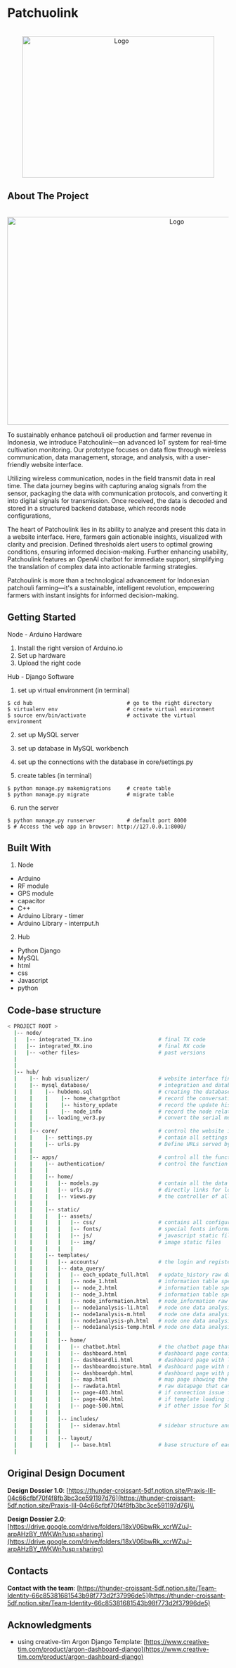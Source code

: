 # Patchuolink
<!-- PROJECT LOGO -->
<br />
<div align="center">
    <img src="hub/apps/static/assets/img/brand/patchoulink.png" alt="Logo" width="437" height="322">
  </a>
</div>


<!-- ABOUT THE PROJECT -->
## About The Project
<br />
<div align="center">
    <img src="hub/hub visualizer/website_dashboard_1.png" alt="Logo" width="756" height="473">
  </a>
</div>

To sustainably enhance patchouli oil production and farmer revenue in Indonesia, we introduce Patchoulink—an advanced IoT system for real-time cultivation monitoring. Our prototype focuses on data flow through wireless communication, data management, storage, and analysis, with a user-friendly website interface.

Utilizing wireless communication, nodes in the field transmit data in real time. The data journey begins with capturing analog signals from the sensor, packaging the data with communication protocols, and converting it into digital signals for transmission. Once received, the data is decoded and stored in a structured backend database, which records node configurations,  

The heart of Patchoulink lies in its ability to analyze and present this data in a website interface. Here, farmers gain actionable insights, visualized with clarity and precision. Defined thresholds alert users to optimal growing conditions, ensuring informed decision-making. Further enhancing usability, Patchoulink features an OpenAI chatbot for immediate support, simplifying the translation of complex data into actionable farming strategies.

Patchoulink is more than a technological advancement for Indonesian patchouli farming—it's a sustainable, intelligent revolution, empowering farmers with instant insights for informed decision-making.

## Getting Started
Node - Arduino Hardware
1. Install the right version of Arduino.io
2. Set up hardware
3. Upload the right code

Hub - Django Software
1. set up virtual environment (in terminal)
```
$ cd hub                              # go to the right directory
$ virtualenv env                      # create virtual environment
$ source env/bin/activate             # activate the virtual environment
```

2. set up MySQL server

3. set up database in MySQL workbench

4. set up the connections with the database in core/settings.py

5. create tables (in terminal)
```
$ python manage.py makemigrations     # create table 
$ python manage.py migrate            # migrate table
```

6. run the server
```
$ python manage.py runserver          # default port 8000
$ # Access the web app in browser: http://127.0.0.1:8000/
```


## Built With
1. Node
* Arduino
* RF module
* GPS module
* capacitor
* C++
* Arduino Library - timer
* Arduino Library - interrput.h

2. Hub
* Python Django
* MySQL
* html
* css
* Javascript
* python


## Code-base structure
```bash
< PROJECT ROOT >
  |-- node/
  |   |-- integrated_TX.ino                     # final TX code
  |   |-- integrated_RX.ino                     # final RX code 
  |   |-- <other files>                         # past versions
  |
  |
  |-- hub/
  |    |-- hub visualizer/                      # website interface final screenshots
  |    |-- mysql_database/                      # integration and database file
  |    |    |-- hubdemo.sql                     # creating the database
  |    |    |    |-- home_chatgptbot            # record the conversation with openai api chatbot
  |    |    |    |-- history_update             # record the update history for each round for all the nodes
  |    |    |    |-- node_info                  # record the node related information, like geographical 
  |    |    |-- loading_ver3.py                 # convert the serial monitor data in arduino to SQL database, with simple cleaning and query within
  |    |
  |    |-- core/                                # control the website in a whole serve as the high level controller
  |    |    |-- settings.py                     # contain all settings to connect with local database and basic settings for django webframe
  |    |    |-- urls.py                         # Define URLs served by all apps/nodes
  |    |
  |    |-- apps/                                # control all the functions embedded in the website
  |    |    |-- authentication/                 # control the function of for authentication, template default
  |    |    |
  |    |    |-- home/
  |    |    |   |-- models.py                   # contain all the data format converting from SQL database directly
  |    |    |   |-- urls.py                     # directly links for loading into different html template
  |    |    |   |-- views.py                    # the controller of all core pages, sending request, data query information, connecting with external api, and pagkage all information to each html template
  |    |    | 
  |    |    |-- static/
  |    |    |   |-- assets/
  |    |    |   |   |-- css/                    # contains all configurations for each page (shape, color, size...)
  |    |    |   |   |-- fonts/                  # special fonts information
  |    |    |   |   |-- js/                     # javascript static files
  |    |    |   |   |-- img/                    # image static files
  |    |    |   |   |
  |    |    |-- templates/
  |    |    |   |-- accounts/                   # the login and register page, default setting by the template
  |    |    |   |-- data_query/
  |    |    |   |   |-- each_update_full.html   # update_history raw data page
  |    |    |   |   |-- node_1.html             # information table specifically with node one
  |    |    |   |   |-- node_2.html             # information table specifically with node two
  |    |    |   |   |-- node_3.html             # information table specifically with node three
  |    |    |   |   |-- node_information.html   # node_information raw data page
  |    |    |   |   |-- node1analysis-li.html   # node one data analysis light intensity graph
  |    |    |   |   |-- node1analysis-m.html    # node one data analysis moisture graph
  |    |    |   |   |-- node1analysis-ph.html   # node one data analysis ph graph
  |    |    |   |   |-- node1analysis-temp.html # node one data analysis temperature graph
  |    |    |   |
  |    |    |   |-- home/
  |    |    |   |   |-- chatbot.html            # the chatbot page that supports instant communication
  |    |    |   |   |-- dashboard.html          # dashboard page contain all general performance
  |    |    |   |   |-- dashboardli.html        # dashboard page with light intensity graph
  |    |    |   |   |-- dashboardmoisture.html  # dashboard page with moisture graph
  |    |    |   |   |-- dashboardph.html        # dashboard page with ph graph
  |    |    |   |   |-- map.html                # map page showing the geographical position of each node
  |    |    |   |   |-- rawdata.html            # raw datapage that can link to different raw data
  |    |    |   |   |-- page-403.html           # if connection issue for 403 error page, default template setting
  |    |    |   |   |-- page-404.html           # if template loading issue for 404 error page, default template setting
  |    |    |   |   |-- page-500.html           # if other issue for 500 error page, default template setting
  |    |    |   |
  |    |    |   |-- includes/
  |    |    |   |   |-- sidenav.html            # sidebar structure and configuration there
  |    |    |   |
  |    |    |   |-- layout/
  |    |    |   |   |-- base.html               # base structure of each page, default template
  |
```

## Original Design Document
**Design Dossier 1.0**: [https://thunder-croissant-5df.notion.site/Praxis-III-04c66cfbf70f4f8fb3bc3ce591197d76](https://thunder-croissant-5df.notion.site/Praxis-III-04c66cfbf70f4f8fb3bc3ce591197d76)\\

**Design Dossier 2.0**: [https://drive.google.com/drive/folders/18xV06bwRk_xcrWZuJ-arpAHzBY_tWKWn?usp=sharing](https://drive.google.com/drive/folders/18xV06bwRk_xcrWZuJ-arpAHzBY_tWKWn?usp=sharing)

## Contacts
**Contact with the team**: [https://thunder-croissant-5df.notion.site/Team-Identity-66c85381681543b98f773d2f37996de5](https://thunder-croissant-5df.notion.site/Team-Identity-66c85381681543b98f773d2f37996de5)

## Acknowledgments
* using creative-tim Argon Django Template: [https://www.creative-tim.com/product/argon-dashboard-django](https://www.creative-tim.com/product/argon-dashboard-django)




